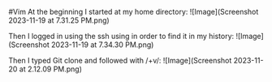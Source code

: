 #Vim
At the beginning I started at my home directory:
![Image](Screenshot 2023-11-19 at 7.31.25 PM.png)

Then I logged in using the ssh using <up><up><up><enter> in order to find it in my history:
![Image](Screenshot 2023-11-19 at 7.34.30 PM.png)

Then I typed Git clone and followed with /+v/:
![Image](Screenshot 2023-11-20 at 2.12.09 PM.png)




